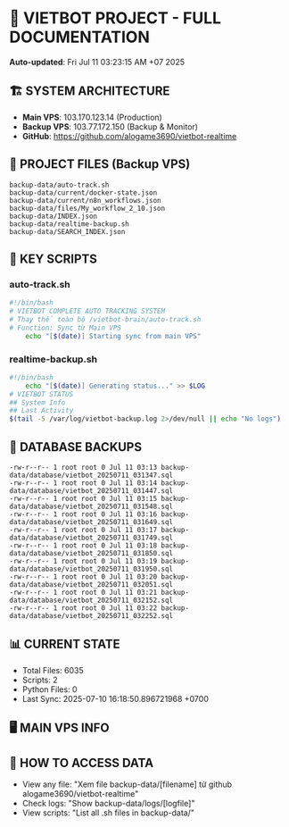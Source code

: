 # 🤖 VIETBOT PROJECT - FULL DOCUMENTATION
**Auto-updated**: Fri Jul 11 03:23:15 AM +07 2025

## 🏗️ SYSTEM ARCHITECTURE
- **Main VPS**: 103.170.123.14 (Production)
- **Backup VPS**: 103.77.172.150 (Backup & Monitor)
- **GitHub**: https://github.com/alogame3690/vietbot-realtime

## 📁 PROJECT FILES (Backup VPS)
```
backup-data/auto-track.sh
backup-data/current/docker-state.json
backup-data/current/n8n_workflows.json
backup-data/files/My_workflow_2_10.json
backup-data/INDEX.json
backup-data/realtime-backup.sh
backup-data/SEARCH_INDEX.json
```

## 🔧 KEY SCRIPTS
### auto-track.sh
```bash
#!/bin/bash
# VIETBOT COMPLETE AUTO TRACKING SYSTEM
# Thay thế toàn bộ /vietbot-brain/auto-track.sh
# Function: Sync từ Main VPS
    echo "[$(date)] Starting sync from main VPS"
```
### realtime-backup.sh
```bash
#!/bin/bash
    echo "[$(date)] Generating status..." >> $LOG
# VIETBOT STATUS
## System Info
## Last Activity
$(tail -5 /var/log/vietbot-backup.log 2>/dev/null || echo "No logs")
```

## 💾 DATABASE BACKUPS
```
-rw-r--r-- 1 root root 0 Jul 11 03:13 backup-data/database/vietbot_20250711_031347.sql
-rw-r--r-- 1 root root 0 Jul 11 03:14 backup-data/database/vietbot_20250711_031447.sql
-rw-r--r-- 1 root root 0 Jul 11 03:15 backup-data/database/vietbot_20250711_031548.sql
-rw-r--r-- 1 root root 0 Jul 11 03:16 backup-data/database/vietbot_20250711_031649.sql
-rw-r--r-- 1 root root 0 Jul 11 03:17 backup-data/database/vietbot_20250711_031749.sql
-rw-r--r-- 1 root root 0 Jul 11 03:18 backup-data/database/vietbot_20250711_031850.sql
-rw-r--r-- 1 root root 0 Jul 11 03:19 backup-data/database/vietbot_20250711_031950.sql
-rw-r--r-- 1 root root 0 Jul 11 03:20 backup-data/database/vietbot_20250711_032051.sql
-rw-r--r-- 1 root root 0 Jul 11 03:21 backup-data/database/vietbot_20250711_032152.sql
-rw-r--r-- 1 root root 0 Jul 11 03:22 backup-data/database/vietbot_20250711_032252.sql
```

## 📊 CURRENT STATE
- Total Files: 6035
- Scripts: 2
- Python Files: 0
- Last Sync: 2025-07-10 16:18:50.896721968 +0700

## 🖥️ MAIN VPS INFO


## 🚨 HOW TO ACCESS DATA
- View any file: "Xem file backup-data/[filename] từ github alogame3690/vietbot-realtime"
- Check logs: "Show backup-data/logs/[logfile]"
- View scripts: "List all .sh files in backup-data/"
